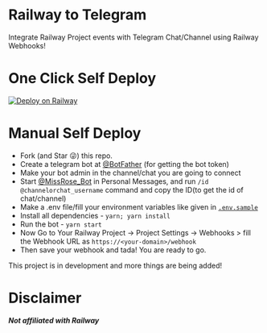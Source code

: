 # Railway to Telegram
Integrate Railway Project events with Telegram Chat/Channel using Railway Webhooks!

# One Click Self Deploy
[![Deploy on Railway](https://railway.app/button.svg)](https://railway.app/new/template?template=https%3A%2F%2Fgithub.com%2Fagam778%2Frailway-to-tg&envs=TELEGRAM_BOT_TOKEN%2CTELEGRAM_CHAT_ID&TELEGRAM_BOT_TOKENDesc=Telegram+Bot%27s+token+%28Create+a+telegram+bot+at+%40BotFather+if+you+don%27t+have+one%29&TELEGRAM_CHAT_IDDesc=The+Chat%2FChannel%27s+id+where+the+bot+should+post+the+messages+%28Start+%5B%40MissRose_Bot%5D%28https%3A%2F%2Ft.me%2FMissRose_Bot%29+in+Personal+Messages%2C+and+run+%60%2Fid+%40channelorchat_username%60+command+and+copy+the+ID+if+you+don%27t+have+it%29&referralCode=agam778)

# Manual Self Deploy
- Fork (and Star 😜) this repo.
- Create a telegram bot at [@BotFather](https://t.me/botfather) (for getting the bot token)
- Make your bot admin in the channel/chat you are going to connect
- Start [@MissRose_Bot](https://t.me/MissRose_Bot) in Personal Messages, and run `/id @channelorchat_username` command and copy the ID(to get the id of chat/channel)
- Make a .env file/fill your environment variables like given in [`.env.sample`](./.env.sample)
- Install all dependencies - `yarn; yarn install`
- Run the bot - `yarn start`
- Now Go to Your Railway Project -> Project Settings -> Webhooks > fill the Webhook URL as `https://<your-domain>/webhook`
- Then save your webhook and tada! You are ready to go.

This project is in development and more things are being added!

# Disclaimer
***Not affiliated with Railway***